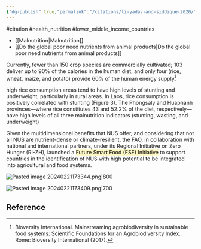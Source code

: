 ```yaml
---
{"dg-publish":true,"permalink":"/citations/li-yadav-and-siddique-2020/","tags":["#citation","#health_nutrition","#lower_middle_income_countries"],"created":"2025-10-23T17:42:45.664+01:00","updated":"2025-10-23T18:06:08.895+01:00"}
---
```


#citation #health_nutrition  #lower_middle_income_countries 

- [[Malnutrition\|Malnutrition]]
- [[Do the global poor need nutrients from animal products\|Do the global poor need nutrients from animal products]]

Currently, fewer than 150 crop species are commercially cultivated; 103 deliver up to 90% of the calories in the human diet, and only four (rice, wheat, maize, and potato) provide 60% of the human energy supply[^1]

high rice consumption areas tend to have high levels of stunting and underweight, particularly in rural areas. In Laos, rice consumption is positively correlated with stunting (Figure 3). The Phongsaly and Huaphanh provinces—where rice constitutes 43 and 52.2% of the diet, respectively—have high levels of all three malnutrition indicators (stunting, wasting, and underweight)

Given the multidimensional benefits that NUS offer, and considering that not all NUS are nutrient-dense or climate-resilient, the FAO, in collaboration with national and international partners, under its Regional Initiative on Zero Hunger (RI-ZH), launched a <mark style="background: #FFF3A3A6;">Future Smart Food (FSF) Initiative</mark> to support countries in the identification of NUS with high potential to be integrated into agricultural and food systems. 


![Pasted image 20240221173344.png|800](/img/user/Citations/Pasted%20image%2020240221173344.png)

![Pasted image 20240221173409.png|700](/img/user/Citations/Pasted%20image%2020240221173409.png)

## Reference
[^1]: Bioversity International. Mainstreaming agrobiodiversity in sustainable food systems: Scientific Foundations for an Agrobiodiversity Index. Rome: Bioversity International (2017).
